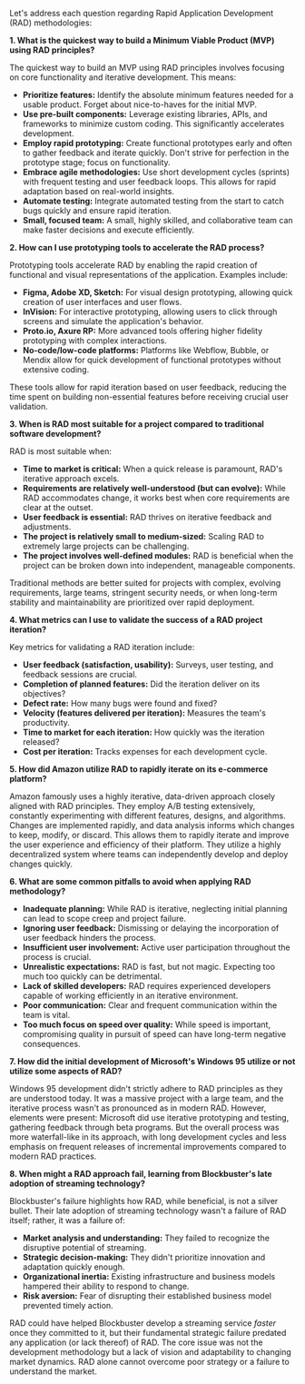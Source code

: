 Let's address each question regarding Rapid Application Development (RAD) methodologies:

**1. What is the quickest way to build a Minimum Viable Product (MVP) using RAD principles?**

The quickest way to build an MVP using RAD principles involves focusing on core functionality and iterative development. This means:

* **Prioritize features:** Identify the absolute minimum features needed for a usable product.  Forget about nice-to-haves for the initial MVP.
* **Use pre-built components:** Leverage existing libraries, APIs, and frameworks to minimize custom coding.  This significantly accelerates development.
* **Employ rapid prototyping:** Create functional prototypes early and often to gather feedback and iterate quickly.  Don't strive for perfection in the prototype stage; focus on functionality.
* **Embrace agile methodologies:** Use short development cycles (sprints) with frequent testing and user feedback loops.  This allows for rapid adaptation based on real-world insights.
* **Automate testing:** Integrate automated testing from the start to catch bugs quickly and ensure rapid iteration.
* **Small, focused team:** A small, highly skilled, and collaborative team can make faster decisions and execute efficiently.


**2. How can I use prototyping tools to accelerate the RAD process?**

Prototyping tools accelerate RAD by enabling the rapid creation of functional and visual representations of the application.  Examples include:

* **Figma, Adobe XD, Sketch:** For visual design prototyping, allowing quick creation of user interfaces and user flows.
* **InVision:** For interactive prototyping, allowing users to click through screens and simulate the application's behavior.
* **Proto.io, Axure RP:** More advanced tools offering higher fidelity prototyping with complex interactions.
* **No-code/low-code platforms:**  Platforms like Webflow, Bubble, or Mendix allow for quick development of functional prototypes without extensive coding.

These tools allow for rapid iteration based on user feedback, reducing the time spent on building non-essential features before receiving crucial user validation.


**3. When is RAD most suitable for a project compared to traditional software development?**

RAD is most suitable when:

* **Time to market is critical:**  When a quick release is paramount, RAD's iterative approach excels.
* **Requirements are relatively well-understood (but can evolve):** While RAD accommodates change, it works best when core requirements are clear at the outset.
* **User feedback is essential:** RAD thrives on iterative feedback and adjustments.
* **The project is relatively small to medium-sized:**  Scaling RAD to extremely large projects can be challenging.
* **The project involves well-defined modules:**  RAD is beneficial when the project can be broken down into independent, manageable components.


Traditional methods are better suited for projects with complex, evolving requirements, large teams, stringent security needs, or when long-term stability and maintainability are prioritized over rapid deployment.


**4. What metrics can I use to validate the success of a RAD project iteration?**

Key metrics for validating a RAD iteration include:

* **User feedback (satisfaction, usability):**  Surveys, user testing, and feedback sessions are crucial.
* **Completion of planned features:**  Did the iteration deliver on its objectives?
* **Defect rate:** How many bugs were found and fixed?
* **Velocity (features delivered per iteration):**  Measures the team's productivity.
* **Time to market for each iteration:** How quickly was the iteration released?
* **Cost per iteration:** Tracks expenses for each development cycle.


**5. How did Amazon utilize RAD to rapidly iterate on its e-commerce platform?**

Amazon famously uses a highly iterative, data-driven approach closely aligned with RAD principles.  They employ A/B testing extensively, constantly experimenting with different features, designs, and algorithms.  Changes are implemented rapidly, and data analysis informs which changes to keep, modify, or discard.  This allows them to rapidly iterate and improve the user experience and efficiency of their platform. They utilize a highly decentralized system where teams can independently develop and deploy changes quickly.


**6. What are some common pitfalls to avoid when applying RAD methodology?**

* **Inadequate planning:**  While RAD is iterative, neglecting initial planning can lead to scope creep and project failure.
* **Ignoring user feedback:**  Dismissing or delaying the incorporation of user feedback hinders the process.
* **Insufficient user involvement:**  Active user participation throughout the process is crucial.
* **Unrealistic expectations:**  RAD is fast, but not magic.  Expecting too much too quickly can be detrimental.
* **Lack of skilled developers:**  RAD requires experienced developers capable of working efficiently in an iterative environment.
* **Poor communication:**  Clear and frequent communication within the team is vital.
* **Too much focus on speed over quality:** While speed is important, compromising quality in pursuit of speed can have long-term negative consequences.


**7. How did the initial development of Microsoft's Windows 95 utilize or not utilize some aspects of RAD?**

Windows 95 development didn't strictly adhere to RAD principles as they are understood today.  It was a massive project with a large team, and the iterative process wasn't as pronounced as in modern RAD. However, elements were present:  Microsoft did use iterative prototyping and testing, gathering feedback through beta programs.  But the overall process was more waterfall-like in its approach, with long development cycles and less emphasis on frequent releases of incremental improvements compared to modern RAD practices.


**8. When might a RAD approach fail, learning from Blockbuster's late adoption of streaming technology?**

Blockbuster's failure highlights how RAD, while beneficial, is not a silver bullet.  Their late adoption of streaming technology wasn't a failure of RAD itself; rather, it was a failure of:

* **Market analysis and understanding:**  They failed to recognize the disruptive potential of streaming.
* **Strategic decision-making:**  They didn't prioritize innovation and adaptation quickly enough.
* **Organizational inertia:**  Existing infrastructure and business models hampered their ability to respond to change.
* **Risk aversion:** Fear of disrupting their established business model prevented timely action.

RAD could have helped Blockbuster develop a streaming service *faster* once they committed to it, but their fundamental strategic failure predated any application (or lack thereof) of RAD.  The core issue was not the development methodology but a lack of vision and adaptability to changing market dynamics.  RAD alone cannot overcome poor strategy or a failure to understand the market.

